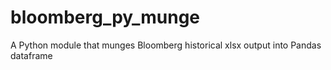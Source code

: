 # bloomberg_py_munge
A Python module that munges Bloomberg historical xlsx output into Pandas dataframe

